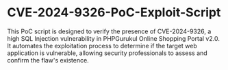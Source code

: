# CVE-2024-9326-PoC-Exploit-Script
This PoC script is designed to verify the presence of CVE-2024-9326, a high SQL Injection vulnerability in PHPGurukul Online Shopping Portal v2.0. It automates the exploitation process to determine if the target web application is vulnerable, allowing security professionals to assess and confirm the flaw's existence.
